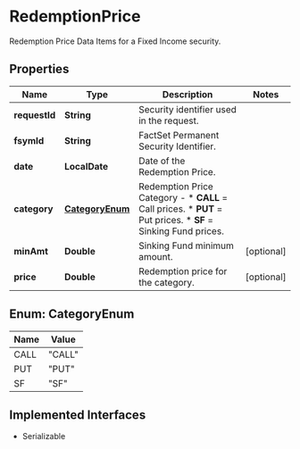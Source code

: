 

# RedemptionPrice

Redemption Price Data Items for a Fixed Income security.

## Properties

Name | Type | Description | Notes
------------ | ------------- | ------------- | -------------
**requestId** | **String** | Security identifier used in the request. | 
**fsymId** | **String** | FactSet Permanent Security Identifier. | 
**date** | **LocalDate** | Date of the Redemption Price. | 
**category** | [**CategoryEnum**](#CategoryEnum) | Redemption Price Category - * **CALL** &#x3D; Call prices. * **PUT** &#x3D; Put prices. * **SF** &#x3D; Sinking Fund prices.  | 
**minAmt** | **Double** | Sinking Fund minimum amount. |  [optional]
**price** | **Double** | Redemption price for the category. |  [optional]



## Enum: CategoryEnum

Name | Value
---- | -----
CALL | &quot;CALL&quot;
PUT | &quot;PUT&quot;
SF | &quot;SF&quot;


## Implemented Interfaces

* Serializable


